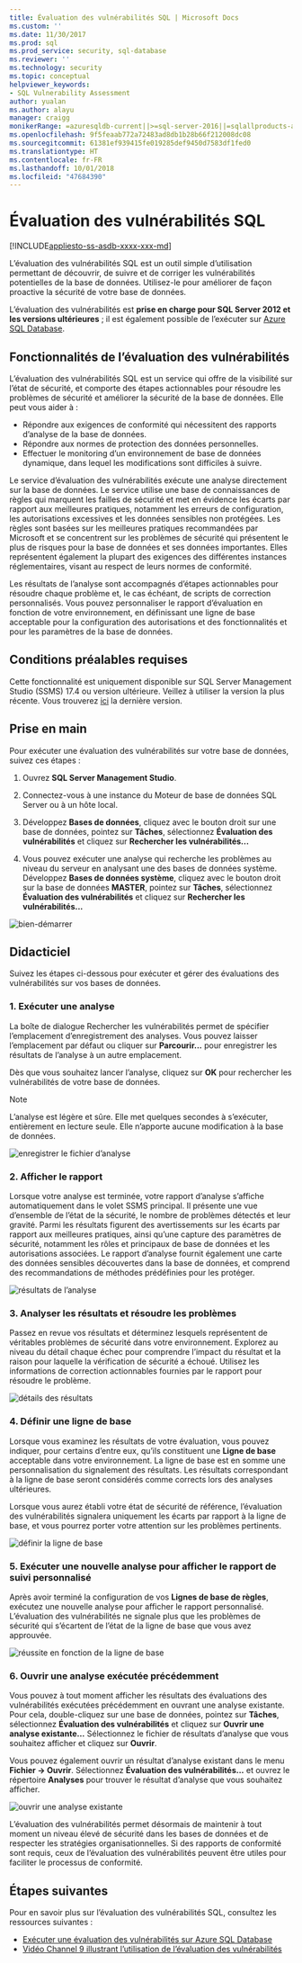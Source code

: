 ```yaml
---
title: Évaluation des vulnérabilités SQL | Microsoft Docs
ms.custom: ''
ms.date: 11/30/2017
ms.prod: sql
ms.prod_service: security, sql-database
ms.reviewer: ''
ms.technology: security
ms.topic: conceptual
helpviewer_keywords:
- SQL Vulnerability Assessment
author: yualan
ms.author: alayu
manager: craigg
monikerRange: =azuresqldb-current||>=sql-server-2016||=sqlallproducts-allversions||>=sql-server-linux-2017||=azuresqldb-mi-current
ms.openlocfilehash: 9f5feaab772a72483ad8db1b28b66f212008dc08
ms.sourcegitcommit: 61381ef939415fe019285def9450d7583df1fed0
ms.translationtype: HT
ms.contentlocale: fr-FR
ms.lasthandoff: 10/01/2018
ms.locfileid: "47684390"
---
```

# <a name="sql-vulnerability-assessment"></a>Évaluation des vulnérabilités SQL

[!INCLUDE[appliesto-ss-asdb-xxxx-xxx-md](../../includes/appliesto-ss-asdb-xxxx-xxx-md.md)]

L’évaluation des vulnérabilités SQL est un outil simple d’utilisation permettant de découvrir, de suivre et de corriger les vulnérabilités potentielles de la base de données. Utilisez-le pour améliorer de façon proactive la sécurité de votre base de données.

L’évaluation des vulnérabilités est **prise en charge pour SQL Server 2012 et les versions ultérieures** ; il est également possible de l’exécuter sur [Azure SQL Database](https://docs.microsoft.com/azure/sql-database/sql-vulnerability-assessment).

## <a name="vulnerability-assessment-features"></a>Fonctionnalités de l’évaluation des vulnérabilités
L’évaluation des vulnérabilités SQL est un service qui offre de la visibilité sur l’état de sécurité, et comporte des étapes actionnables pour résoudre les problèmes de sécurité et améliorer la sécurité de la base de données. Elle peut vous aider à :
- Répondre aux exigences de conformité qui nécessitent des rapports d’analyse de la base de données. 
- Répondre aux normes de protection des données personnelles.
- Effectuer le monitoring d’un environnement de base de données dynamique, dans lequel les modifications sont difficiles à suivre.

Le service d’évaluation des vulnérabilités exécute une analyse directement sur la base de données. Le service utilise une base de connaissances de règles qui marquent les failles de sécurité et met en évidence les écarts par rapport aux meilleures pratiques, notamment les erreurs de configuration, les autorisations excessives et les données sensibles non protégées. Les règles sont basées sur les meilleures pratiques recommandées par Microsoft et se concentrent sur les problèmes de sécurité qui présentent le plus de risques pour la base de données et ses données importantes. Elles représentent également la plupart des exigences des différentes instances réglementaires, visant au respect de leurs normes de conformité.

Les résultats de l’analyse sont accompagnés d’étapes actionnables pour résoudre chaque problème et, le cas échéant, de scripts de correction personnalisés. Vous pouvez personnaliser le rapport d’évaluation en fonction de votre environnement, en définissant une ligne de base acceptable pour la configuration des autorisations et des fonctionnalités et pour les paramètres de la base de données. 

## <a name="prerequisites"></a>Conditions préalables requises
Cette fonctionnalité est uniquement disponible sur SQL Server Management Studio (SSMS) 17.4 ou version ultérieure. Veillez à utiliser la version la plus récente. Vous trouverez [ici](https://docs.microsoft.com/sql/ssms/download-sql-server-management-studio-ssms) la dernière version.

## <a name="getting-started"></a>Prise en main
Pour exécuter une évaluation des vulnérabilités sur votre base de données, suivez ces étapes :
   1.   Ouvrez **SQL Server Management Studio**.

   2.   Connectez-vous à une instance du Moteur de base de données SQL Server ou à un hôte local.

   3.   Développez **Bases de données**, cliquez avec le bouton droit sur une base de données, pointez sur **Tâches**, sélectionnez **Évaluation des vulnérabilités** et cliquez sur **Rechercher les vulnérabilités...**

   4.   Vous pouvez exécuter une analyse qui recherche les problèmes au niveau du serveur en analysant une des bases de données système. Développez **Bases de données système**, cliquez avec le bouton droit sur la base de données **MASTER**, pointez sur **Tâches**, sélectionnez **Évaluation des vulnérabilités** et cliquez sur **Rechercher les vulnérabilités...**

   ![bien-démarrer](media/sql-vulnerability-assessment/1-SSMSGetStarted.png)

## <a name="tutorial"></a>Didacticiel
Suivez les étapes ci-dessous pour exécuter et gérer des évaluations des vulnérabilités sur vos bases de données.

### <a name="1-run-a-scan"></a>1. Exécuter une analyse

La boîte de dialogue Rechercher les vulnérabilités permet de spécifier l’emplacement d’enregistrement des analyses. Vous pouvez laisser l’emplacement par défaut ou cliquer sur **Parcourir...** pour enregistrer les résultats de l’analyse à un autre emplacement.

Dès que vous souhaitez lancer l’analyse, cliquez sur **OK** pour rechercher les vulnérabilités de votre base de données.

  > [!NOTE]   
  > L’analyse est légère et sûre. Elle met quelques secondes à s’exécuter, entièrement en lecture seule. Elle n’apporte aucune modification à la base de données.

![enregistrer le fichier d’analyse](media/sql-vulnerability-assessment/2-ssmssavescanfile.png)

### <a name="2-view-the-report"></a>2. Afficher le rapport

Lorsque votre analyse est terminée, votre rapport d’analyse s’affiche automatiquement dans le volet SSMS principal. Il présente une vue d’ensemble de l’état de la sécurité, le nombre de problèmes détectés et leur gravité. Parmi les résultats figurent des avertissements sur les écarts par rapport aux meilleures pratiques, ainsi qu’une capture des paramètres de sécurité, notamment les rôles et principaux de base de données et les autorisations associées. Le rapport d’analyse fournit également une carte des données sensibles découvertes dans la base de données, et comprend des recommandations de méthodes prédéfinies pour les protéger.

![résultats de l’analyse](media/sql-vulnerability-assessment/3-ssmsscanresults.png)

### <a name="3-analyze-the-results-and-resolve-issues"></a>3. Analyser les résultats et résoudre les problèmes

Passez en revue vos résultats et déterminez lesquels représentent de véritables problèmes de sécurité dans votre environnement. Explorez au niveau du détail chaque échec pour comprendre l’impact du résultat et la raison pour laquelle la vérification de sécurité a échoué. Utilisez les informations de correction actionnables fournies par le rapport pour résoudre le problème.

![détails des résultats](media/sql-vulnerability-assessment/4-ssmsresultdetails.png)

### <a name="4-set-your-baseline"></a>4. Définir une ligne de base

Lorsque vous examinez les résultats de votre évaluation, vous pouvez indiquer, pour certains d’entre eux, qu’ils constituent une **Ligne de base** acceptable dans votre environnement. La ligne de base est en somme une personnalisation du signalement des résultats. Les résultats correspondant à la ligne de base seront considérés comme corrects lors des analyses ultérieures. 

Lorsque vous aurez établi votre état de sécurité de référence, l’évaluation des vulnérabilités signalera uniquement les écarts par rapport à la ligne de base, et vous pourrez porter votre attention sur les problèmes pertinents.

![définir la ligne de base](media/sql-vulnerability-assessment/5-ssmssetbaseline.png)

### <a name="5-run-a-new-scan-to-see-your-customized-tracking-report"></a>5. Exécuter une nouvelle analyse pour afficher le rapport de suivi personnalisé

Après avoir terminé la configuration de vos **Lignes de base de règles**, exécutez une nouvelle analyse pour afficher le rapport personnalisé. L’évaluation des vulnérabilités ne signale plus que les problèmes de sécurité qui s’écartent de l’état de la ligne de base que vous avez approuvée.

![réussite en fonction de la ligne de base](media/sql-vulnerability-assessment/6-ssmspassperbaseline.png)

### <a name="6-open-a-previously-run-scan"></a>6. Ouvrir une analyse exécutée précédemment

Vous pouvez à tout moment afficher les résultats des évaluations des vulnérabilités exécutées précédemment en ouvrant une analyse existante. Pour cela, double-cliquez sur une base de données, pointez sur **Tâches**, sélectionnez **Évaluation des vulnérabilités** et cliquez sur **Ouvrir une analyse existante...**  Sélectionnez le fichier de résultats d’analyse que vous souhaitez afficher et cliquez sur **Ouvrir**. 

Vous pouvez également ouvrir un résultat d’analyse existant dans le menu **Fichier -> Ouvrir**. Sélectionnez **Évaluation des vulnérabilités...** et ouvrez le répertoire **Analyses** pour trouver le résultat d’analyse que vous souhaitez afficher.

![ouvrir une analyse existante](media/sql-vulnerability-assessment/7-ssmsopenexistingscan.png)

L’évaluation des vulnérabilités permet désormais de maintenir à tout moment un niveau élevé de sécurité dans les bases de données et de respecter les stratégies organisationnelles. Si des rapports de conformité sont requis, ceux de l’évaluation des vulnérabilités peuvent être utiles pour faciliter le processus de conformité.
  
## <a name="next-steps"></a>Étapes suivantes
Pour en savoir plus sur l’évaluation des vulnérabilités SQL, consultez les ressources suivantes :
- [Exécuter une évaluation des vulnérabilités sur Azure SQL Database](https://docs.microsoft.com/azure/sql-database/sql-vulnerability-assessment) 
- [Vidéo Channel 9 illustrant l’utilisation de l’évaluation des vulnérabilités](https://channel9.msdn.com/Shows/Data-Exposed/Track-and-remediate-potential-database-vulnerabilities-with-SQL-Vulnerability-Assessment)
  
